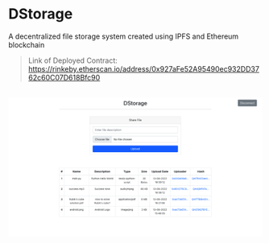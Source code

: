 # DStorage
A decentralized file storage system created using IPFS and Ethereum blockchain

> Link of Deployed Contract:<br/>
> https://rinkeby.etherscan.io/address/0x927aFe52A95490ec932DD3762c60C07D618Bfc90


<br/>
<kbd>
    <img src="./screenshot.png" alt="Screenshot">
</kbd>